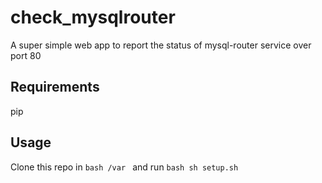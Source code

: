 # check_mysqlrouter
A super simple web app to report the status of mysql-router service over port 80

## Requirements

pip

## Usage
Clone this repo in ```bash /var ``` and run ```bash sh setup.sh ```
